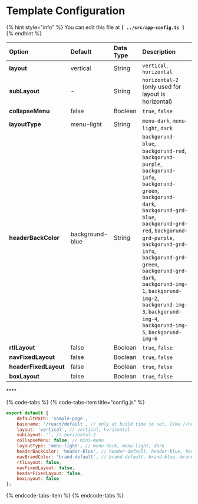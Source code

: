 # Template Configuration

{% hint style="info" %}
You can edit this file at **`[ ../src/app-config.ts ]`**
{% endhint %}

| **Option** | **Default** | **Data Type** | **Description** |
| :--- | :--- | :--- | :--- |
| **layout** | vertical | String | `vertical`, `horizontal` |
| **subLayout** | - | String | `horizontal-2` \(only used for layout is horizontal\) |
| **collapseMenu** | false | Boolean | `true`, `false` |
| **layoutType** | menu-light | String | `menu-dark`, `menu-light`, `dark` |
| **headerBackColor** | background-blue | String | `backgorund-blue`, `backgorund-red`, `backgorund-purple`, `backgorund-info`, `backgorund-green`, `backgorund-dark`, `backgorund-grd-blue`, `backgorund-grd-red`, `backgorund-grd-purple`, `backgorund-grd-info`, `backgorund-grd-green`, `backgorund-grd-dark`, `backgorund-img-1`, `backgorund-img-2`, `backgorund-img-3`, `backgorund-img-4`, `backgorund-img-5`, `backgorund-img-6` |
| **rtlLayout** | false | Boolean | `true`, `false` |
| **navFixedLayout** | false | Boolean | `true`, `false` |
| **headerFixedLayout** | false | Boolean | `true`, `false` |
| **boxLayout** | false | Boolean | `true`, `false` |

\*\*\*\*

{% code-tabs %}
{% code-tabs-item title="config.js" %}
```javascript
export default {
    defaultPath: 'sample-page',
    basename: '/react/default', // only at build time to set, like //next/react/
    layout: 'vertical', // vertical, horizontal
    subLayout: '', // horizontal-2
    collapseMenu: false, // mini-menu
    layoutType: 'menu-light', // menu-dark, menu-light, dark
    headerBackColor: 'header-blue', // header-default, header-blue, header-red, header-purple, header-info, header-dark
    navBrandColor: 'brand-default', // brand-default, brand-blue, brand-red, brand-purple, brand-info, brand-dark
    rtlLayout: false,
    navFixedLayout: false,
    headerFixedLayout: false,
    boxLayout: false
};

```
{% endcode-tabs-item %}
{% endcode-tabs %}

